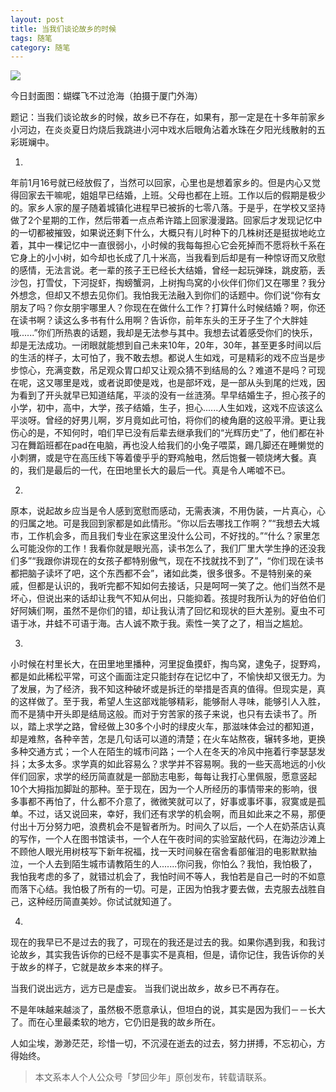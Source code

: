 ```yaml
---
layout: post
title: 当我们谈论故乡的时候
tags: 随笔
category: 随笔
---
```


![](http://tinymood.com/assets/img/blogimg/当我们谈论故乡的时候.jpeg)

今日封面图：蝴蝶飞不过沧海（拍摄于厦门外海）

题记：当我们谈论故乡的时候，故乡已不存在，如果有，那一定是在十多年前家乡小河边，在炎炎夏日灼烧后我跳进小河中戏水后眼角沾着水珠在夕阳光线散射的五彩斑斓中。


1. 

年前1月16号就已经放假了，当然可以回家，心里也是想着家乡的。但是内心又觉得回家去干嘛呢，姐姐早已结婚，上班。父母也都在上班。工作以后的假期是极少的。家乡人家的屋子随着城镇化进程早已被拆的七零八落。于是乎，在学校又坚持做了2个星期的工作，然后带着一点点希许踏上回家漫漫路。回家后才发现记忆中的一切都被摧毁，如果说还剩下什么，大概只有儿时种下的几株树还是挺拔地屹立着，其中一棵记忆中一直很弱小，小时候的我每每担心它会死掉而不愿将秋千系在它身上的小小树，如今却也长成了几十米高，当我看到后却是有一种惊讶而又欣慰的感情，无法言说。老一辈的孩子王已经长大结婚，曾经一起玩弹珠，跳皮筋，丢沙包，打雪仗，下河捉虾，掏螃蟹洞，上树掏鸟窝的小伙伴们你们又在哪里？我分外想念，但却又不想去见你们。我怕我无法融入到你们的话题中。你们说“你有女朋友了吗？你女朋宇哪里人？你现在在做什么工作？打算什么时候结婚？啊，你还在读书啊？读这么多书有什么用啊？告诉你，前年东头的王牙子生了个大胖娃哦......”你们所热衷的话题，我却是无法参与其中。我想去试着感受你们的快乐，却是无法成功。一闭眼就能想到自己未来10年，20年，30年，甚至更多时间以后的生活的样子，太可怕了，我不敢去想。都说人生如戏，可是精彩的戏不应当是步步惊心，充满变数，吊足观众胃口却又让观众猜不到结局的么？难道不是吗？可现在呢，这又哪里是戏，或者说即使是戏，也是部坏戏，是一部从头到尾的烂戏，因为看到了开头就早已知道结尾，平淡的没有一丝涟漪。早早结婚生子，担心孩子的小学，初中，高中，大学，孩子结婚，生子，担心......人生如戏，这戏不应该这么平淡呀。曾经的好男儿啊，岁月竟如此可怕，将你们的棱角磨的这般平滑。更让我伤心的是，不知何时，咱们早已没有后辈去继承我们的“光辉历史”了，他们都在补习在舞蹈班都在pad在电脑，再也没人给我们的小兔子喂菜，踢几脚还在睡懒觉的小刺猬，或是守在高压线下等着傻乎乎的野鸡触电，然后饱餐一顿烧烤大餐。真的，我们是最后的一代，在田地里长大的最后一代。真是令人唏嘘不已。


2.

原本，说起故乡应当是令人感到宽慰而感动，无需表演，不用伪装，一片真心，心的归属之地。可是我回到家都是如此情形。“你以后去哪找工作啊？”“我想去大城市，工作机会多，而且我们专业在家这里没什么公司，不好找的。”“什么？家里怎么可能没你的工作！我看你就是眼光高，读书怎么了，我们厂里大学生挣的还没我们多”“我跟你讲现在的女孩子都特别傲气，现在不找就找不到了”，“你们现在读书都把脑子读坏了吧，这个东西都不会”，诸如此类，很多很多。不是特别亲的亲戚，但都是认识的，我听完都不知如何去接话，只是呵呵一笑了之。他们当然不是坏心，但说出来的话却让我气不知从何出，只能抑着。孩提时我所认为的好伯伯们好阿姨们啊，虽然不是你们的错，却让我认清了回忆和现状的巨大差别。夏虫不可语于冰，井蛙不可语于海。古人诚不欺于我。索性一笑了之了，相当之尴尬。


3.

小时候在村里长大，在田里地里播种，河里捉鱼摸虾，掏鸟窝，逮兔子，捉野鸡，都是如此稀松平常，可这个画面注定只能封存在记忆中了，不愉快却又很无力。为了发展，为了经济，我不知这种破坏或是拆迁的举措是否真的值得。但现实是，真的这样做了。至于我，希望人生这部戏能够精彩，能够耐人寻味，能够引人入胜，而不是猜中开头即是结局这般。而对于穷苦家的孩子来说，也只有去读书了。所以，踏上求学之路，曾经做上30多个小时的绿皮火车，那滋味体会过的都知道，却是难熬，各种辛苦，怎是几句话可以道的清楚；在火车站熬夜，辗转多地，更换多种交通方式；一个人在陌生的城市问路；一个人在冬天的冷风中拖着行李瑟瑟发抖；太多太多。求学真的如此容易么？求学并不容易啊。我的一些天高地远的小伙伴们回家，求学的经历简直就是一部励志电影，每每让我打心里佩服，愿意竖起10个大拇指加脚趾的那种。至于现在，因为一个人所经历的事情带来的影响，很多事都不再怕了，什么都不介意了，微微笑就可以了，好事或事坏事，寂寞或是孤单。不过，话又说回来，幸好，我们还有求学的机会啊，而且如此来之不易，那便付出十万分努力吧，浪费机会不是智者所为。时间久了以后，一个人在奶茶店认真的写作，一个人在图书馆读书，一个人在午夜时间的实验室敲代码，在海边沙滩上不顾他人眼光用树枝写下新年祝福，找一天时间躲在宿舍看部催泪的电影默默抽泣，一个人去到陌生城市请教陌生的人.......你问我，你怕么？我怕，我怕极了，我怕我考虑的多了，就错过机会了，我怕时间不等人，我怕若是自己一时的不如意而落下心结。我怕极了所有的一切。可是，正因为怕我才要去做，去克服去战胜自己，这种经历简直美妙。你试试就知道了。


4.

现在的我早已不是过去的我了，可现在的我还是过去的我。如果你遇到我，和我讨论故乡，其实我告诉你的已经不是事实不是真相，但是，请你记住，我告诉你的关于故乡的样子，它就是故乡本来的样子。

当我们说出远方，远方已是虚妄。
当我们说出故乡，故乡已不再存在。

不是年味越来越淡了，虽然极不愿意承认，但坦白的说，其实是因为我们－－长大了。而在心里最柔软的地方，它仍旧是我的故乡所在。

人如尘埃，渺渺茫茫，珍惜一切，不沉浸在逝去的过去，努力拼搏，不忘初心，方得始终。

> 本文系本人个人公众号「梦回少年」原创发布，转载请联系。
